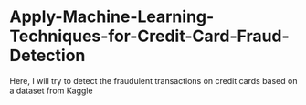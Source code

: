 # Apply-Machine-Learning-Techniques-for-Credit-Card-Fraud-Detection
Here, I will try to detect the fraudulent transactions on credit cards based on a dataset from Kaggle
